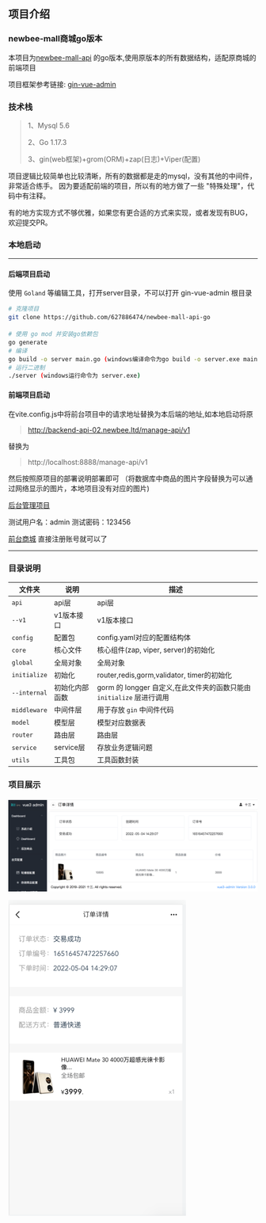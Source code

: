 ## 项目介绍
### newbee-mall商城go版本
本项目为[newbee-mall-api](https://github.com/newbee-ltd/newbee-mall-api) 的go版本,使用原版本的所有数据结构，适配原商城的前端项目

项目框架参考链接: [gin-vue-admin](https://github.com/flipped-aurora/gin-vue-admin)

### 技术栈
> 1、Mysql 5.6
> 
> 2、Go 1.17.3
> 
> 3、gin(web框架)+grom(ORM)+zap(日志)+Viper(配置)

项目逻辑比较简单也比较清晰，所有的数据都是走的mysql，没有其他的中间件，非常适合练手。
因为要适配前端的项目，所以有的地方做了一些 "特殊处理"，代码中有注释。

有的地方实现方式不够优雅，如果您有更合适的方式来实现，或者发现有BUG，欢迎提交PR。

### 本地启动
-- --
#### 后端项目启动
使用 `Goland` 等编辑工具，打开server目录，不可以打开 gin-vue-admin 根目录

```bash
# 克隆项目
git clone https://github.com/627886474/newbee-mall-api-go

# 使用 go mod 并安装go依赖包
go generate
# 编译 
go build -o server main.go (windows编译命令为go build -o server.exe main.go )
# 运行二进制
./server (windows运行命令为 server.exe)
```
#### 前端项目启动
在vite.config.js中将前台项目中的请求地址替换为本后端的地址,如本地启动将原
>http://backend-api-02.newbee.ltd/manage-api/v1

替换为
> http://localhost:8888/manage-api/v1

然后按照原项目的部署说明部署即可 （将数据库中商品的图片字段替换为可以通过网络显示的图片，本地项目没有对应的图片)

[后台管理项目](https://github.com/newbee-ltd/vue3-admin)

测试用户名：admin  测试密码：123456


[前台商城](https://github.com/newbee-ltd/newbee-mall-vue3-app)
直接注册账号就可以了
-- --

### 目录说明
| 文件夹       | 说明                    | 描述                        |
| ------------ | ----------------------- | --------------------------- |
| `api`        | api层                   | api层 |
| `--v1`       | v1版本接口              | v1版本接口                  |
| `config`     | 配置包                  | config.yaml对应的配置结构体 |
| `core`       | 核心文件                | 核心组件(zap, viper, server)的初始化 |
| `global`     | 全局对象                | 全局对象 |
| `initialize` | 初始化 | router,redis,gorm,validator, timer的初始化 |
| `--internal` | 初始化内部函数 | gorm 的 longger 自定义,在此文件夹的函数只能由 `initialize` 层进行调用 |
| `middleware` | 中间件层 | 用于存放 `gin` 中间件代码 |
| `model`      | 模型层                  | 模型对应数据表              |
| `router`     | 路由层                  | 路由层 |
| `service`    | service层               | 存放业务逻辑问题 |
| `utils`      | 工具包                  | 工具函数封装            |

### 项目展示
![img.png](static-files/img.png)

![img_1.png](static-files/img_1.png)